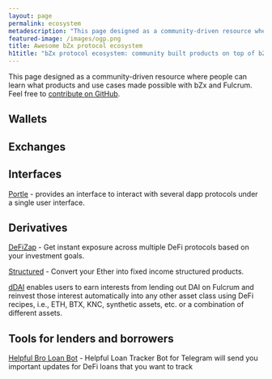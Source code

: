 ```yaml
---
layout: page
permalink: ecosystem
metadescription: "This page designed as a community-driven resource where people can learn what products and use cases made possible with bZx and Fulcrum."
featured-image: /images/ogp.png
title: Awesome bZx protocol ecosystem
h1title: "bZx protocol ecosystem: community built products on top of bZx and Fulcrum"
---
```

This page designed as a community-driven resource where people can learn what products and use cases made possible with bZx and Fulcrum. Feel free to [contribute on GitHub](https://github.com/bZxNetwork/jekyll_site/blob/master/ecosystem.md).

## Wallets

## Exchanges

## Interfaces

[Portle](https://portle.io/) - provides an interface to interact with several dapp protocols under a single user interface.

## Derivatives

[DeFiZap](https://defizap.com/) - Get instant exposure across multiple DeFi protocols based on your investment goals.

[Structured](https://www.structuredeth.com/) - Convert your Ether into fixed income structured products.

[dDAI](https://ddai.netlify.com/) enables users to earn interests from lending out DAI on Fulcrum and reinvest those interest automatically into any other asset class using DeFi recipes, i.e., ETH, BTX, KNC, synthetic assets, etc. or a combination of different assets.

## Tools for lenders and borrowers

[Helpful Bro Loan Bot](https://t.me/HelpfulBroLoanTrackerBot) - Helpful Loan Tracker Bot for Telegram will send you important updates for DeFi loans that you want to track
